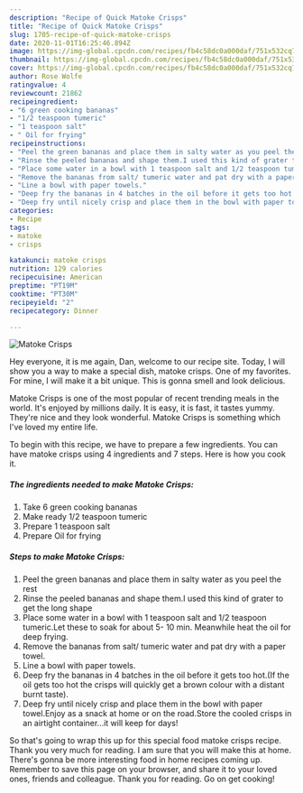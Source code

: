 ```yaml
---
description: "Recipe of Quick Matoke Crisps"
title: "Recipe of Quick Matoke Crisps"
slug: 1705-recipe-of-quick-matoke-crisps
date: 2020-11-01T16:25:46.894Z
image: https://img-global.cpcdn.com/recipes/fb4c58dc0a000daf/751x532cq70/matoke-crisps-recipe-main-photo.jpg
thumbnail: https://img-global.cpcdn.com/recipes/fb4c58dc0a000daf/751x532cq70/matoke-crisps-recipe-main-photo.jpg
cover: https://img-global.cpcdn.com/recipes/fb4c58dc0a000daf/751x532cq70/matoke-crisps-recipe-main-photo.jpg
author: Rose Wolfe
ratingvalue: 4
reviewcount: 21862
recipeingredient:
- "6 green cooking bananas"
- "1/2 teaspoon tumeric"
- "1 teaspoon salt"
- " Oil for frying"
recipeinstructions:
- "Peel the green bananas and place them in salty water as you peel the rest"
- "Rinse the peeled bananas and shape them.I used this kind of grater to get the long shape"
- "Place some water in a bowl with 1 teaspoon salt and 1/2 teaspoon tumeric.Let these to soak for about 5- 10 min. Meanwhile heat the oil for deep frying."
- "Remove the bananas from salt/ tumeric water and pat dry with a paper towel."
- "Line a bowl with paper towels."
- "Deep fry the bananas in 4 batches in the oil before it gets too hot.(If the oil gets too hot the crisps will quickly get a brown colour with a distant burnt taste)."
- "Deep fry until nicely crisp and place them in the bowl with paper towel.Enjoy as a snack at home or on the road.Store the cooled crisps in an airtight container...it will keep for days!"
categories:
- Recipe
tags:
- matoke
- crisps

katakunci: matoke crisps 
nutrition: 129 calories
recipecuisine: American
preptime: "PT19M"
cooktime: "PT30M"
recipeyield: "2"
recipecategory: Dinner

---
```



![Matoke Crisps](https://img-global.cpcdn.com/recipes/fb4c58dc0a000daf/751x532cq70/matoke-crisps-recipe-main-photo.jpg)

Hey everyone, it is me again, Dan, welcome to our recipe site. Today, I will show you a way to make a special dish, matoke crisps. One of my favorites. For mine, I will make it a bit unique. This is gonna smell and look delicious.



Matoke Crisps is one of the most popular of recent trending meals in the world. It's enjoyed by millions daily. It is easy, it is fast, it tastes yummy. They're nice and they look wonderful. Matoke Crisps is something which I've loved my entire life.


To begin with this recipe, we have to prepare a few ingredients. You can have matoke crisps using 4 ingredients and 7 steps. Here is how you cook it.

<!--inarticleads1-->

##### The ingredients needed to make Matoke Crisps:

1. Take 6 green cooking bananas
1. Make ready 1/2 teaspoon tumeric
1. Prepare 1 teaspoon salt
1. Prepare  Oil for frying




<!--inarticleads2-->

##### Steps to make Matoke Crisps:

1. Peel the green bananas and place them in salty water as you peel the rest
1. Rinse the peeled bananas and shape them.I used this kind of grater to get the long shape
1. Place some water in a bowl with 1 teaspoon salt and 1/2 teaspoon tumeric.Let these to soak for about 5- 10 min. Meanwhile heat the oil for deep frying.
1. Remove the bananas from salt/ tumeric water and pat dry with a paper towel.
1. Line a bowl with paper towels.
1. Deep fry the bananas in 4 batches in the oil before it gets too hot.(If the oil gets too hot the crisps will quickly get a brown colour with a distant burnt taste).
1. Deep fry until nicely crisp and place them in the bowl with paper towel.Enjoy as a snack at home or on the road.Store the cooled crisps in an airtight container...it will keep for days!




So that's going to wrap this up for this special food matoke crisps recipe. Thank you very much for reading. I am sure that you will make this at home. There's gonna be more interesting food in home recipes coming up. Remember to save this page on your browser, and share it to your loved ones, friends and colleague. Thank you for reading. Go on get cooking!
